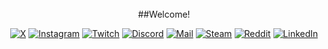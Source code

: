 <br />
<div align="center">
##Welcome!
  
[![X](https://img.shields.io/badge/Twitter-black?style=flat-square&logo=x)](https://x.com/jvitorcsm)
[![Instagram](https://img.shields.io/badge/Instagram-black?style=flat-square&logo=instagram)](https://instagram.com/jvitorcsm)
[![Twitch](https://img.shields.io/badge/Twitch-black?style=flat-square&logo=twitch)](https://twitch.tv/jvitorcsm)
[![Discord](https://img.shields.io/badge/Discord-black?style=flat-square&logo=discord)](https://discordapp.com/users/jvitorcsm#0509)
[![Mail](https://img.shields.io/badge/Mail-black?style=flat-square&logo=gmail)](mailto:joaovitorcarvalhosavimondo@gmail.com)
[![Steam](https://img.shields.io/badge/Steam-black?style=flat-square&logo=steam)](https://steamcommunity.com/profiles/76561199196554349)
[![Reddit](https://img.shields.io/badge/Reddit-black?style=flat-square&logo=reddit)](https://www.reddit.com/user/saGazc)
[![LinkedIn](https://img.shields.io/badge/LinkedIn-black?style=flat-square&logo=linkedIn&logoColor=0073B1)](https://linkedin.com/in/jvitorcsm)

</div>
